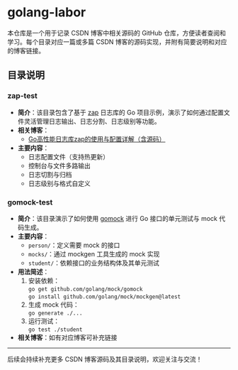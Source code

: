 # golang-labor

本仓库是一个用于记录 CSDN 博客中相关源码的 GitHub 仓库，方便读者查阅和学习。每个目录对应一篇或多篇 CSDN 博客的源码实现，并附有简要说明和对应的博客链接。

## 目录说明

### zap-test

- **简介**：该目录包含了基于 [zap](https://github.com/uber-go/zap) 日志库的 Go 项目示例，演示了如何通过配置文件灵活管理日志输出、日志分割、日志级别等功能。
- **相关博客**：
  - [Go高性能日志库zap的使用与配置详解（含源码）](https://blog.csdn.net/LanJieZhiFu/article/details/148922806?sharetype=blogdetail&sharerId=148922806&sharerefer=PC&sharesource=LanJieZhiFu&spm=1011.2480.3001.8118)  
- **主要内容**：
  - 日志配置文件（支持热更新）
  - 控制台与文件多路输出
  - 日志切割与归档
  - 日志级别与格式自定义

### gomock-test

- **简介**：该目录演示了如何使用 [gomock](https://blog.csdn.net/LanJieZhiFu/article/details/148769776?sharetype=blogdetail&sharerId=148769776&sharerefer=PC&sharesource=LanJieZhiFu&spm=1011.2480.3001.8118) 进行 Go 接口的单元测试与 mock 代码生成。
- **主要内容**：
  - `person/`：定义需要 mock 的接口
  - `mocks/`：通过 mockgen 工具生成的 mock 实现
  - `student/`：依赖接口的业务结构体及其单元测试
- **用法简述**：
  1. 安装依赖：  
     `go get github.com/golang/mock/gomock`  
     `go install github.com/golang/mock/mockgen@latest`
  2. 生成 mock 代码：  
     `go generate ./...`
  3. 运行测试：  
     `go test ./student`
- **相关博客**：如有对应博客可补充链接

---

后续会持续补充更多 CSDN 博客源码及其目录说明，欢迎关注与交流！
